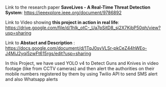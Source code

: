 Link to the research paper **SaveLives - A Real-Time Threat Detection System**: https://ieeexplore.ieee.org/document/9786892

Link to Video showing **this project in action in real life**: https://drive.google.com/file/d/1hIk_otC-_Ua7pSitD8_sj2X7KjbP50qh/view?usp=sharing

Link to **Abstact and Description** : https://docs.google.com/document/d/1TqJ0syVLSr-pkCeZ44hWEo-J4MiJ2yqi5zwFt615rgs/edit?usp=sharing

In this Project, we have used YOLO v4 to Detect Guns and Knives in video footage (like from CCTV cameras) and then alert the authorities on their mobile numbers registered by them by using Twilio API to send SMS alert and also Whatsapp alerts

